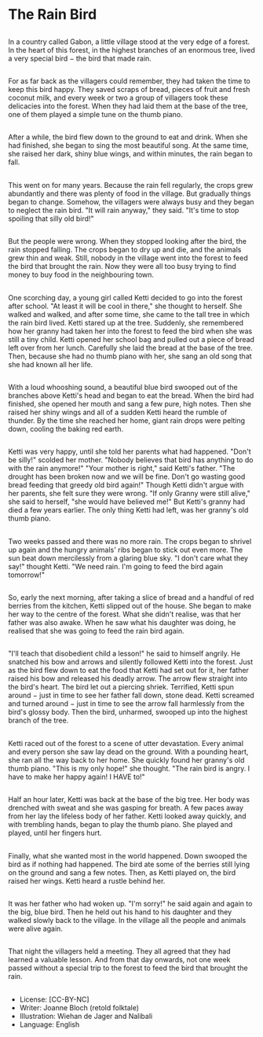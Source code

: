 # The Rain Bird

##
In a country called Gabon, a little
village stood at the very edge of a
forest. In the heart of this forest, in
the highest branches of an
enormous tree, lived a very special
bird − the bird that made rain.

##
For as far back as the villagers
could remember, they had taken
the time to keep this bird happy.
They saved scraps of bread, pieces
of fruit and fresh coconut milk, and
every week or two a group of
villagers took these delicacies into
the forest. When they had laid them
at the base of the tree, one of them
played a simple tune on the thumb
piano.

##
After a while, the bird flew down to
the ground to eat and drink. When
she had finished, she began to sing
the most beautiful song.
At the same time, she raised her
dark, shiny blue wings, and within
minutes, the rain began to fall.

##
This went on for many years.
Because the rain fell regularly, the
crops grew abundantly and there
was plenty of food in the village.
But gradually things began to
change. Somehow, the villagers
were always busy and they began
to neglect the rain bird. "It will rain
anyway," they said. "It's time to
stop spoiling that silly old bird!"

##
But the people were wrong. When
they stopped looking after the bird,
the rain stopped falling.
The crops began to dry up and die,
and the animals grew thin and
weak. Still, nobody in the village
went into the forest to feed the bird
that brought the rain. Now they
were all too busy trying to find
money to buy food in the
neighbouring town.

##
One scorching day, a young girl called Ketti decided to go into the
forest after school. "At least it will be cool in there," she thought to
herself. She walked and walked, and after some time, she came to
the tall tree in which the rain bird lived. Ketti stared up at the tree.
Suddenly, she remembered how her granny had taken her into the
forest to feed the bird when she was still a tiny child. Ketti opened
her school bag and pulled out a piece of bread left over from her
lunch. Carefully she laid the bread at the base of the tree. Then,
because she had no thumb piano with her, she sang an old song
that she had known all her life.

##
With a loud whooshing sound, a
beautiful blue bird swooped out of
the branches above Ketti's head
and began to eat the bread. When
the bird had finished, she opened
her mouth and sang a few pure,
high notes.
Then she raised her shiny wings
and all of a sudden Ketti heard the
rumble of thunder. By the time she
reached her home, giant rain drops
were pelting down, cooling the
baking red earth.

##
Ketti was very happy, until she told her parents what had
happened. "Don't be silly!" scolded her mother. "Nobody believes
that bird has anything to do with the rain anymore!"
"Your mother is right," said Ketti's father. "The drought has been
broken now and we will be fine. Don't go wasting good bread
feeding that greedy old bird again!"
Though Ketti didn't argue with her parents, she felt sure they were
wrong. "If only Granny were still alive," she said to herself, "she
would have believed me!" But Ketti's granny had died a few years
earlier. The only thing Ketti had left, was her granny's old thumb
piano.

##
Two weeks passed and there was no
more rain. The crops began to
shrivel up again and the hungry
animals' ribs began to stick out
even more. The sun beat down
mercilessly from a glaring blue sky.
"I don't care what they say!"
thought Ketti. "We need rain. I'm
going to feed the bird again
tomorrow!"

##
So, early the next morning, after
taking a slice of bread and a
handful of red berries from the
kitchen, Ketti slipped out of the
house. She began to make her way
to the centre of the forest.
What she didn't realise, was that
her father was also awake. When he
saw what his daughter was doing,
he realised that she was going to
feed the rain bird again.

##
"I'll teach that disobedient child a lesson!" he said to himself
angrily. He snatched his bow and arrows and silently followed Ketti
into the forest.
Just as the bird flew down to eat the food that Ketti had set out for
it, her father raised his bow and released his deadly arrow. The
arrow flew straight into the bird's heart. The bird let out a piercing
shriek.
Terrified, Ketti spun around − just in time to see her father fall
down, stone dead. Ketti screamed and turned around − just in
time to see the arrow fall harmlessly from the bird's glossy body.
Then the bird, unharmed, swooped up into the highest branch of
the tree.

##
Ketti raced out of the forest to a
scene of utter devastation. Every
animal and every person she saw
lay dead on the ground. With a
pounding heart, she ran all the way
back to her home.
She quickly found her granny's old
thumb piano. "This is my only
hope!" she thought. "The rain bird is
angry. I have to make her happy
again! I HAVE to!"

##
Half an hour later, Ketti was back at
the base of the big tree. Her body
was drenched with sweat and she
was gasping for breath. A few paces
away from her lay the lifeless body
of her father.
Ketti looked away quickly, and with
trembling hands, began to play the
thumb piano.
She played and played, until her
fingers hurt.

##
Finally, what she wanted most in
the world happened. Down swooped
the bird as if nothing had happened.
The bird ate some of the berries still
lying on the ground and sang a few
notes. Then, as Ketti played on, the
bird raised her wings. Ketti heard a
rustle behind her.

##
It was her father who had woken
up.
"I'm sorry!" he said again and again
to the big, blue bird.
Then he held out his hand to his
daughter and they walked slowly
back to the village. In the village all
the people and animals were alive
again.

##
That night the villagers held a
meeting. They all agreed that they
had learned a valuable lesson. And
from that day onwards, not one
week passed without a special trip
to the forest to feed the bird that
brought the rain.

##
* License: [CC-BY-NC]
* Writer: Joanne Bloch (retold folktale)
* Illustration: Wiehan de Jager and Nalibali
* Language: English
